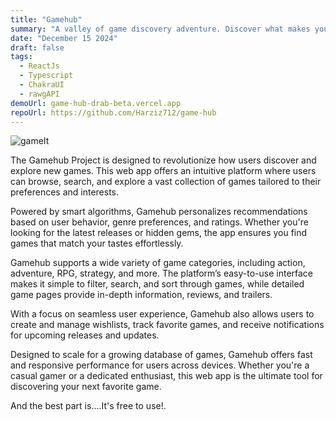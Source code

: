 ```yaml
---
title: "Gamehub"
summary: "A valley of game discovery adventure. Discover what makes you happy and active."
date: "December 15 2024"
draft: false
tags:
  - ReactJs
  - Typescript
  - ChakraUI
  - rawgAPI
demoUrl: game-hub-drab-beta.vercel.app
repoUrl: https://github.com/Harziz712/game-hub
---
```


![gameIt](../../../../public/gameIT.png)

The Gamehub Project is designed to revolutionize how users discover and explore new games. This web app offers an intuitive platform where users can browse, search, and explore a vast collection of games tailored to their preferences and interests.

Powered by smart algorithms, Gamehub personalizes recommendations based on user behavior, genre preferences, and ratings. Whether you're looking for the latest releases or hidden gems, the app ensures you find games that match your tastes effortlessly.

Gamehub supports a wide variety of game categories, including action, adventure, RPG, strategy, and more. The platform’s easy-to-use interface makes it simple to filter, search, and sort through games, while detailed game pages provide in-depth information, reviews, and trailers.

With a focus on seamless user experience, Gamehub also allows users to create and manage wishlists, track favorite games, and receive notifications for upcoming releases and updates.

Designed to scale for a growing database of games, Gamehub offers fast and responsive performance for users across devices. Whether you're a casual gamer or a dedicated enthusiast, this web app is the ultimate tool for discovering your next favorite game.

And the best part is....It's free to use!.
